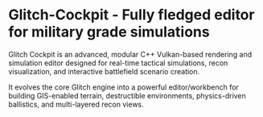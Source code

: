 # Glitch-Cockpit - Fully fledged editor for military grade simulations

Glitch Cockpit is an advanced, modular C++ Vulkan-based rendering and simulation editor designed for real-time tactical simulations, recon visualization, and interactive battlefield scenario creation.

It evolves the core Glitch engine into a powerful editor/workbench for building GIS-enabled terrain, destructible environments, physics-driven ballistics, and multi-layered recon views.
